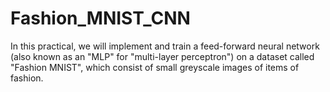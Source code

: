 # Fashion_MNIST_CNN
In this practical, we will implement and train a feed-forward neural network (also known as an "MLP" for "multi-layer perceptron") on a dataset called "Fashion MNIST", which consist of small greyscale images of items of fashion. 
